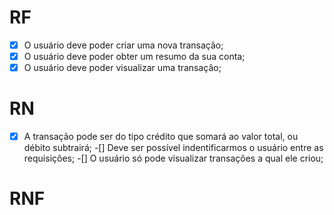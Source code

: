 # RF

-[x] O usuário deve poder criar uma nova transação;
-[x] O usuário deve poder obter um resumo da sua conta;
-[x] O usuário deve poder visualizar uma transação;

# RN

-[x] A transação pode ser do tipo crédito que somará ao valor total, ou débito subtrairá;
-[] Deve ser possível indentificarmos o usuário entre as requisições;
-[] O usuário só pode visualizar transações a qual ele criou;


# RNF
